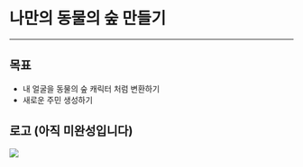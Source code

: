 # 나만의 동물의 숲 만들기
------------
## 목표
- 내 얼굴을 동물의 숲 캐릭터 처럼 변환하기
- 새로운 주민 생성하기

## 로고 (아직 미완성입니다)
![](https://i.imgur.com/x9cLTKT.png)
<br>

